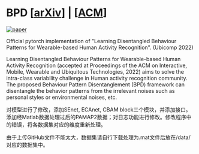 # BPD [[arXiv](https://arXiv.org/abs/2203.14952)] | [[ACM](https://dl.acm.org/doi/abs/10.1145/3517252)]
[![paper](https://img.shields.io/badge/arXiv-Paper-<COLOR>.svg)](https://arxiv.org/abs/2202.07260)

Official pytorch implementation of "Learning Disentangled Behaviour Patterns for Wearable-based Human Activity
Recognition". (Ubicomp 2022)

Learning Disentangled Behaviour Patterns for Wearable-based Human Activity Recognition (accepted at Proceedings of the
ACM on Interactive, Mobile, Wearable and Ubiquitous Technologies, 2022) aims to solve the intra-class variability
challenge in Human activity recognition community. The proposed Behaviour Pattern Disentanglement (BPD) framework can
disentangle the behavior patterns from the irrelevant noises such as personal styles or environmental noises, etc.

对模型进行了修改，添加SEnet, ECAnet, CBAM block三个模块，并添加接口。添加经Matlab数据处理过后的PAMAP2数据；对日志功能进行修改。修改程序中的错误，将各数据集对应的维度重新处理。

由于上传GitHub文件不能太大，数据集请自行下载处理为.mat文件后放在/data/对应的数据集中。


